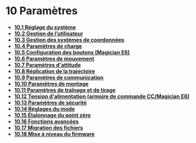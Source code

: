 # 10 Paramètres

* **[10.1 Réglage du système](system.md)**
* **[10.2 Gestion de l’utilisateur](user_manage.md)**
* **[10.3 Gestion des systèmes de coordonnées](coord_setting.md)**
* **[10.4 Paramètres de charge](load.md)**
* **[10.5 Configuration des boutons (Magician E6)](E6button.md)**
* **[10.6 Paramètres de mouvement](speed_setting.md)**
* **[10.7 Paramètres d'attitude](pose.md)**
* **[10.8 Réplication de la trajectoire](track.md)**
* **[10.9 Paramètres de communication](commu_setting.md)**
* **[10.10 Paramètres de montage](installation.md)**
* **[10.11 Paramètres de traînage et de tirage](drag.md)**
* **[10.12 Tension d'alimentation (armoire de commande CC/Magician E6)](volt.md)**
* **[10.13 Paramètres de sécurité](safety_setting.md)**
* **[10.14 Réglages du mode](oper_mode.md)**
* **[10.15 Étalonnage du point zéro](zero_point.md)**
* **[10.16 Fonctions avancées](advanced.md)**
* **[10.17 Migration des fichiers](import_export.md)**
* **[10.18 Mise à niveau du firmware](fw_update.md)**